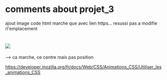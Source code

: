 # comments about projet_3

ajout image code html
marche que avec lien https...
resussi pas a modifie rl'emplacement
<h1> <img src = "..." ... ></h1>  --> ca marche, ce centre mais pas position 


https://developer.mozilla.org/fr/docs/Web/CSS/Animations_CSS/Utiliser_les_animations_CSS